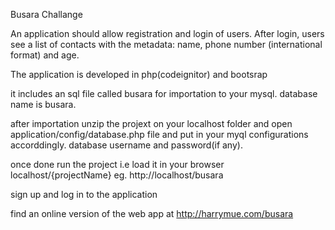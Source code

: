 Busara Challange

An application should allow registration and login of users. After login, users see a list of contacts with
the metadata: name, phone number (international format) and age.


The application is developed in php(codeignitor) and bootsrap

it includes an sql file called busara for importation to your mysql.
database name is busara.


after importation unzip the projext on your localhost folder and open application/config/database.php file 
and put in your myql configurations accorddingly. database username and password(if any).


once done run the project i.e load it in your browser localhost/{projectName} eg. http://localhost/busara

sign up and log in to the application

find an online version of the web app at http://harrymue.com/busara
